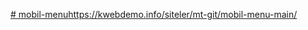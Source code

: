 [# mobil-menu](https://kwebdemo.info/siteler/mt-git/mobil-menu-main/)https://kwebdemo.info/siteler/mt-git/mobil-menu-main/

